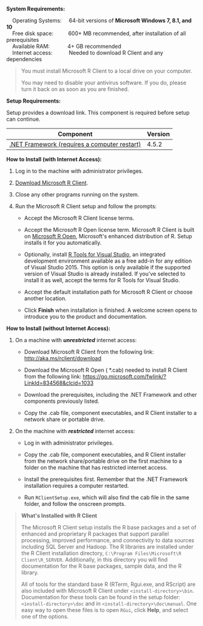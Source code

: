 **System Requirements:**

&nbsp;&nbsp;&nbsp;&nbsp;Operating Systems: &nbsp;&nbsp;&nbsp;  64-bit versions of **Microsoft Windows 7, 8.1, and 10**<br>
&nbsp;&nbsp;&nbsp;&nbsp;Free disk space: &nbsp;&nbsp;&nbsp;&nbsp;&nbsp;&nbsp;&nbsp;&nbsp; 600+ MB recommended, after installation of all prerequisites <br>
&nbsp;&nbsp;&nbsp;&nbsp;Available RAM: &nbsp;&nbsp;&nbsp;&nbsp;&nbsp;&nbsp;&nbsp;&nbsp;&nbsp;&nbsp; 4+ GB recommended <br>
&nbsp;&nbsp;&nbsp;&nbsp;Internet access: &nbsp;&nbsp;&nbsp;&nbsp;&nbsp;&nbsp;&nbsp;&nbsp;&nbsp; Needed to download R Client and any dependencies   


   >You must install Microsoft R Client to a local drive on your computer.
   >
   >You may need to disable your antivirus software. If you do, please turn it back on as soon as you are finished.

**Setup Requirements:**

Setup provides a download link. This component is required before setup can continue.

| Component | Version |
|-----------|---------|
| [.NET Framework (requires a computer restart)](https://www.microsoft.com/download/details.aspx?id=42642) | 4.5.2|

**How to Install (with Internet Access):**

1. Log in to the machine with administrator privileges.

1. [Download Microsoft R Client](http://aka.ms/rclient/download).

1. Close any other programs running on the system.

1. Run the Microsoft R Client setup and follow the prompts:

    + Accept the Microsoft R Client license terms.

    + Accept the Microsoft R Open license term. Microsoft R Client is built on [Microsoft R Open](../../r-open.md), Microsoft's enhanced distribution of R. Setup installs it for you automatically.

    + Optionally, install [R Tools for Visual Studio](https://msdn.microsoft.com/en-us/library/mt721271.aspx#Anchor_1), an integrated development environment available as a free add-in for any edition of Visual Studio 2015. This option is only available if the supported version of Visual Studio is already installed.  If you've selected to install it as well, accept the terms for R Tools for Visual Studio.

    + Accept the default installation path for Microsoft R Client or choose another location.

    + Click **Finish** when installation is finished. A welcome screen opens to introduce you to the product and documentation.

**How to Install (without Internet Access):**

1. On a machine with _**unrestricted**_ internet access:

   + Download Microsoft R Client from the following link: http://aka.ms/rclient/download

   + Download the Microsoft R Open ( *.cab) needed to install R Client from the following link: https://go.microsoft.com/fwlink/?LinkId=834568&clcid=1033

   + Download the prerequisites, including the .NET Framework and other components previously listed.

   + Copy the .cab file, component executables, and R Client installer to a network share or portable drive.

1. On the machine with _**restricted**_ internet access:

   + Log in with administrator privileges.

   + Copy the .cab file, component executables, and R Client installer from the network share/portable drive on the first machine to a folder on the machine that has restricted internet access.

   + Install the prerequisites first. Remember that the .NET Framework installation requires a computer restarted.

   + Run `RClientSetup.exe`, which will also find the cab file in the same folder, and follow the onscreen prompts.

>**What's Installed with R Client**<br>
>
>The Microsoft R Client setup installs the R base packages and a set of enhanced and proprietary R packages that support parallel processing, improved performance, and connectivity to data sources including SQL Server and Hadoop. The R libraries are installed under the R Client installation directory, `C:\Program Files\Microsoft\R Client\R_SERVER`. Additionally, in this directory you will find documentation for the R base packages, sample data, and the R library.
>
>All of tools for the standard base R (RTerm, Rgui.exe, and RScript) are also included with Microsoft R Client under `<install-directory>\bin`. Documentation for these tools can be found in the setup folder: `<install-directory>\doc` and in `<install-directory>\doc\manual`. One easy way to open these files is to open `RGui`, click **Help**, and select one of the options.
